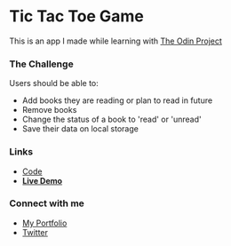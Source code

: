
# Tic Tac Toe Game

This is an app I made while learning with [The Odin Project](https://www.theodinproject.com/paths/full-stack-javascript/courses/javascript/lessons/tic-tac-toe)



### The Challenge
Users should be able to:

- Add books they are reading or plan to read in future
- Remove books
- Change the status of a book to 'read' or 'unread'
- Save their data on local storage

### Links
- [Code](https://github.com/Tanay-J/tic-tac-toe)
- **[Live Demo](https://tanay-j.github.io/tic-tac-toe/)**
### Connect with me

- [My Portfolio](https://tanayj.netlify.app) 
- [Twitter](https://twitter.com/tanayj9)

  